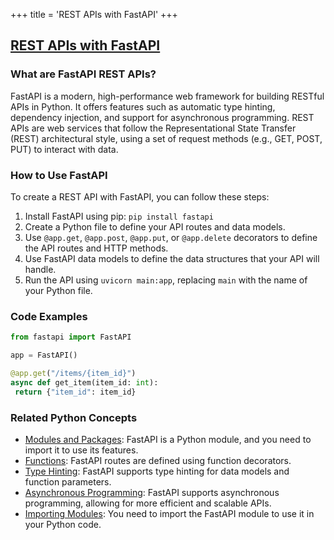 +++
 title = 'REST APIs with FastAPI'
+++
## [REST APIs with FastAPI](./../rest-apis-with-fastapi/)

### What are FastAPI REST APIs?
FastAPI is a modern, high-performance web framework for building RESTful APIs in Python. It offers features such as automatic type hinting, dependency injection, and support for asynchronous programming. REST APIs are web services that follow the Representational State Transfer (REST) architectural style, using a set of request methods (e.g., GET, POST, PUT) to interact with data.

### How to Use FastAPI
To create a REST API with FastAPI, you can follow these steps:

1. Install FastAPI using pip: `pip install fastapi`
2. Create a Python file to define your API routes and data models.
3. Use `@app.get`, `@app.post`, `@app.put`, or `@app.delete` decorators to define the API routes and HTTP methods.
4. Use FastAPI data models to define the data structures that your API will handle.
5. Run the API using `uvicorn main:app`, replacing `main` with the name of your Python file.

### Code Examples
```python
from fastapi import FastAPI

app = FastAPI()

@app.get("/items/{item_id}")
async def get_item(item_id: int):
 return {"item_id": item_id}
```

### Related Python Concepts

- [Modules and Packages](./../modules-and-packages/): FastAPI is a Python module, and you need to import it to use its features.
- [Functions](./../functions/): FastAPI routes are defined using function decorators.
- [Type Hinting](./../type-hinting/): FastAPI supports type hinting for data models and function parameters.
- [Asynchronous Programming](./../asynchronous-programming/): FastAPI supports asynchronous programming, allowing for more efficient and scalable APIs.
- [Importing Modules](./../importing-modules/): You need to import the FastAPI module to use it in your Python code.